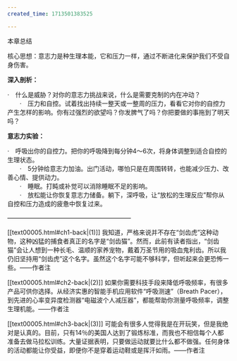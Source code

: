 ```yaml
---
created_time: 1713501383525

---
```

本章总结

核心思想：意志力是种生理本能，它和压力一样，通过不断进化来保护我们不受自身伤害。

**深入剖析：**

·　什么是威胁？对你的意志力挑战来说，什么是需要克制的内在冲动？  
　　·　压力和自控。试着找出持续一整天或一整周的压力，看看它对你的自控力产生怎样的影响。你有过强烈的欲望吗？你发脾气了吗？你把要做的事拖到了明天吗？

**意志力实验：**

·　呼吸出你的自控力。把你的呼吸降到每分钟4～6次，将身体调整到适合自控的生理状态。  
　　·　5分钟给意志力加油。出门活动，哪怕只是在周围转转，也能减少压力、改善心情、提供动力。  
　　·　睡眠。打盹或补觉可以消除睡眠不足的影响。  
　　·　放松能让你恢复意志力储备。躺下，深呼吸，让“放松的生理反应”帮你从自控和压力造成的疲惫中恢复过来。

————————————————————

[[text00005.html#ch1-back\|(1)]] 我知道，严格来说并不存在“剑齿虎”这种动物，这种凶猛的捕食者真正的名字是“剑齿猫”。然而，此前有读者指出，“剑齿猫”会让人想到一种长毛、温顺的家养宠物，戴着万圣节用的吸血鬼利齿。所以我仍旧坚持用“剑齿虎”这个名字。虽然这个名字可能不够科学，但听起来会更恐怖一些。——作者注

[[text00005.html#ch2-back\|(2)]] 如果你需要科技手段来降低呼吸频率，有很多产品可供你选择。从经济实惠的智能手机应用软件“呼吸测速”（Breath Pacer），到先进的心率变异度检测器“电磁波个人减压器”，都能帮助你测量呼吸频率，调整生理机能。——作者注

[[text00005.html#ch3-back\|(3)]] 可能会有很多人觉得我是在开玩笑，但是我绝对是认真的。目前，只有14％的美国人达到了锻炼标准，而我也不相信每个人都准备去做马拉松训练。大量证据表明，只要做运动就要比什么都不做强。任何身体的活动都能让你受益，即便你不是穿着运动鞋或是挥汗如雨。——作者注
